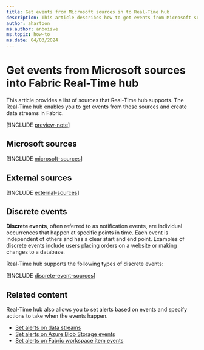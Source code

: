 ```yaml
---
title: Get events from Microsoft sources in to Real-Time hub
description: This article describes how to get events from Microsoft sources such as Azure Event Hubs and Azure IoT Hub into Fabric Real-Time hub.
author: ahartoon
ms.author: anboisve
ms.topic: how-to
ms.date: 04/03/2024
---
```


# Get events from Microsoft sources into Fabric Real-Time hub
This article provides a list of sources that Real-Time hub supports. The Real-Time hub enables you to get events from these sources and create data streams in Fabric. 

[!INCLUDE [preview-note](./includes/preview-note.md)]

## Microsoft sources

[!INCLUDE [microsoft-sources](./includes/microsoft-sources.md)]

## External sources

[!INCLUDE [external-sources](./includes/external-sources.md)]

## Discrete events
**Discrete events**, often referred to as notification events, are individual occurrences that happen at specific points in time. Each event is independent of others and has a clear start and end point. Examples of discrete events include users placing orders on a website or making changes to a database.

Real-Time hub supports the following types of discrete events:

[!INCLUDE [discrete-event-sources](./includes/discrete-event-sources.md)]

## Related content
Real-Time hub also allows you to set alerts based on events and specify actions to take when the events happen. 

- [Set alerts on data streams](set-alerts-data-streams.md)
- [Set alerts on Azure Blob Storage events](set-alerts-azure-blob-storage-events.md)
- [Set alerts on Fabric workspace item events](set-alerts-fabric-workspace-item-events.md)